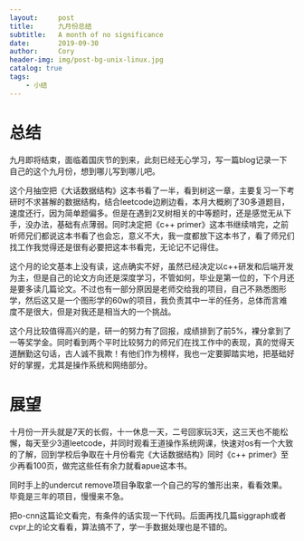 ```yaml
---
layout:     post
title:      九月份总结
subtitle:   A month of no significance
date:       2019-09-30
author:     Cory
header-img: img/post-bg-unix-linux.jpg
catalog: true
tags:
    - 小结
---
```

# 总结
九月即将结束，面临着国庆节的到来，此刻已经无心学习，写一篇blog记录一下自己的这个九月份，想到哪儿写到哪儿吧。

这个月抽空把《大话数据结构》这本书看了一半，看到树这一章，主要复习一下考研时不求甚解的数据结构，结合leetcode边刷边看，本月大概刷了30多道题目，速度还行，因为简单题偏多。但是在遇到2叉树相关的中等题时，还是感觉无从下手，没办法，基础有点薄弱。同时决定把《c++ primer》这本书继续啃完，之前听师兄们都说这本书看了也会忘，意义不大，我一度都放下这本书了，看了师兄们找工作我觉得还是很有必要把这本书看完，无论记不记得住。

这个月的论文基本上没有读，这点确实不好，虽然已经决定以c++研发和后端开发为主，但是自己的论文方向还是深度学习，不管如何，毕业是第一位的，下个月还是要多读几篇论文。不过也有一部分原因是老师交给我的项目，自己不熟悉图形学，然后这又是一个图形学的60w的项目，我负责其中一半的任务，总体而言难度不是很大，但是对我还是相当大的一个挑战。

这个月比较值得高兴的是，研一的努力有了回报，成绩排到了前5%，裸分拿到了一等奖学金。同时看到两个平时比较努力的师兄们在找工作中的表现，真的觉得天道酬勤这句话，古人诚不我欺！有他们作为榜样，我也一定要脚踏实地，把基础好好的掌握，尤其是操作系统和网络部分。

# 展望
十月份一开头就是7天的长假，十一休息一天，二号回家玩3天，这三天也不能松懈，每天至少3道leetcode，并同时观看王道操作系统网课，快速对os有一个大致的了解，回到学校后争取在十月份看完《大话数据结构》同时《c++ primer》至少再看100页，做完这些任有余力就看apue这本书。

同时手上的undercut remove项目争取拿一个自己的写的雏形出来，看看效果。毕竟是三年的项目，慢慢来不急。

把o-cnn这篇论文看完，有条件的话实现一下代码。后面再找几篇siggraph或者cvpr上的论文看看，算法搞不了，学一手数据处理也是不错的。
